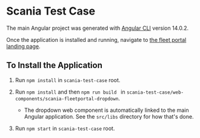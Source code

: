 # Scania Test Case

The main Angular project was generated with [Angular CLI](https://github.com/angular/angular-cli) version 14.0.2.

Once the application is installed and running, navigate to [the fleet portal landing page](http://localhost:4200/home).

## To Install the Application

1. Run `npm install` in `scania-test-case` root.
2. Run `npm install` and then `npm run build ` in `scania-test-case/web-components/scania-fleetportal-dropdown`.

   - The dropdown web component is automatically linked to the main Angular application. See the `src/libs` directory for how that's done.

3. Run `npm start` in `scania-test-case` root.
